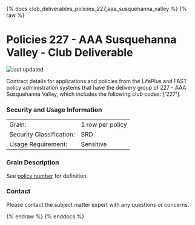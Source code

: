 
{% docs club_deliverables_policies_227_aaa_susquehanna_valley %}
{% raw %}

# Policies 227 - AAA Susquehanna Valley - Club Deliverable

![last updated](assets/update_badges/club_deliverables_policies_227_aaa_susquehanna_valley.svg)

Contract details for applications and policies from the LifePlus and FAST policy administration
systems that have the delivery group of 227 - AAA Susquehanna Valley, which includes the following
club codes: ['227'].

### Security and Usage Information
|     |     |
| --- | --- |
| Grain:                   | 1 row per policy |
| Security Classification: | SRD  |
| Usage Requirement:       | Sensitive |

### Grain Description
See [policy number](#!/exposure/docs.business_glossary.glossary#policy_number)
for definition.

### Contact
Please contact the subject matter expert with any questions or concerns.


{% endraw %}
{% enddocs %}
    